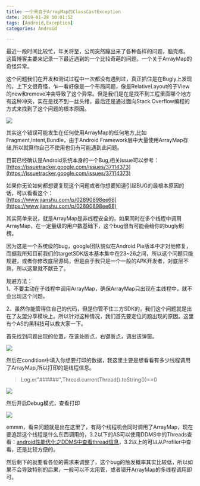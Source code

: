 ```yaml
---
title: 一个来自于ArrayMap的ClassCastException  
date: 2019-01-28 10:01:52  
tags: [Android,Exception]  
categories: Android  

---
```

最近一段时间比较忙，年关将至，公司突然蹦出来了各种各样的问题，脑壳疼。  
这篇博客主要来记录一下最近遇到的一个比较奇葩的问题。一个关于ArrayMap的奇怪异常。  


这个问题我们在开发和测试过程中一次都没有遇到过，真正抓住是在Bugly上发现的，上下文很奇怪，乍一看好像是一个布局问题，像是RelativeLayout的子View的new和remove冲突导致了这个异常。但是我们是在是找不到工程里面哪个地方有这种冲突，实在是找不到一丝头绪，最后还是通过面向Stack Overflow编程的方式来找到了这个问题的根本原因。  

![](https://ws1.sinaimg.cn/large/6bbf23f6gy1fzm2uonbkbj20vh0mcwgn.jpg)  

其实这个错误可能发生在任何使用ArrayMap的任何地方,比如Fragment,Intent,Bundle，由于Android Framework层中大量使用ArrayMap存储,所以就算你自己不使用也仍有可能遇到此问题。  

目前已经确认是Android系统本身的一个Bug,相关issue可以参考：  
[https://issuetracker.google.com/issues/37114373](https://issuetracker.google.com/issues/37114373)  

如果你无论如何都想要复现这个问题或者你想要知道引起BUG的最根本原因的话，可以看看这个：  
[https://www.jianshu.com/p/02890898ee68](https://www.jianshu.com/p/02890898ee68)  

其实简单来说，就是ArrayMap是非线程安全的，如果同时在多个线程中调用ArrayMap，在一定量级的用户数基础下，这个bug很有可能会给你的bugly刷榜。  

因为这是一个系统级的bug，google团队貌似在Android Pie版本中才对他修复，而据我所知目前我们的targetSDK版本基本集中在23~26之间，所以这个问题只能规避，或者你修改底层源码，但是由于我只是一个一般的APK开发者，对底层不熟，所以这里就不献丑了。  

规避方法：  
1、不要主动在子线程中调用ArrayMap，确保ArrayMap只出现在主线程中，就不会出现这个问题。  

2、虽然你能管得住自己的代码，但是你管不住三方SDK的，我们这个问题就是出在了友盟分享模块上。所以针对这种情况，我们首先要定位问题出现的原因。这里有个AS的黑科技可以教大家一下。 

首先找到问题出现的位置，在该处断点，右键断点，调出该弹窗。

![](https://ws1.sinaimg.cn/large/6bbf23f6gy1fzm3iezbkjj20ue0ktq58.jpg)  

然后在condition中填入你想要打印的数据，我这里主要是想看看有多少线程调用了ArrayMap,所以打印的是线程信息。  

> Log.e("######",Thread.currentThread().toString())==0

![](https://ws1.sinaimg.cn/large/6bbf23f6gy1fzm3ju4222j20bk085dfx.jpg) 

然后开启Debug模式，查看打印  

![](https://ws1.sinaimg.cn/large/6bbf23f6gy1fzm3mxmik9j20nl0aegms.jpg)  

emmm，看来问题就是出在这里了，有两个线程机会同时调用了ArrayMap，现在要追踪这个线程是什么东西调用的，3.2以下的AS可以使用DDMS中的Threads查看：[android性能优化之DDMS中查看thread信息](https://www.jianshu.com/p/8fa300effa59)，3.2以上的可以从Profiler中查看，还是比较方便的。

然后剩下的就要看各位的需求来调整了，这个bug的触发概率其实比较低，所以如果不会导致特别的后果，一般可以不太用管，或者错开ArrayMap的多线程调用即可。